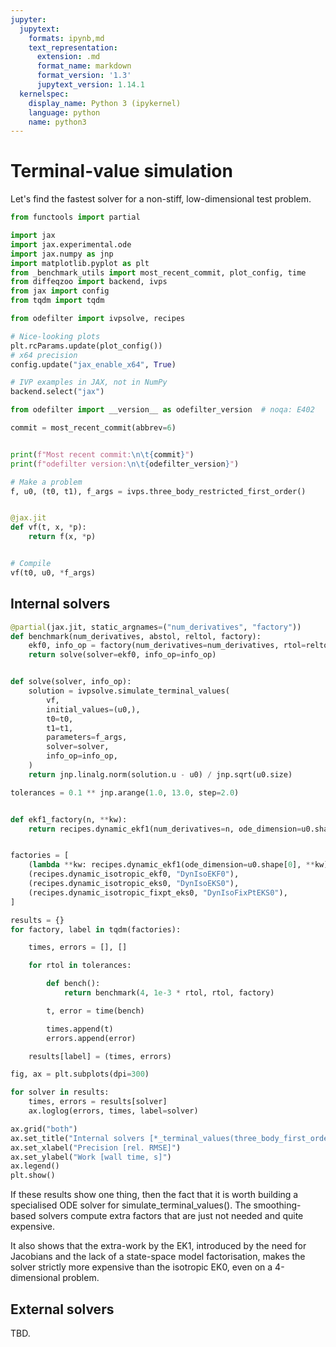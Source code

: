 ```yaml
---
jupyter:
  jupytext:
    formats: ipynb,md
    text_representation:
      extension: .md
      format_name: markdown
      format_version: '1.3'
      jupytext_version: 1.14.1
  kernelspec:
    display_name: Python 3 (ipykernel)
    language: python
    name: python3
---
```


# Terminal-value simulation

Let's find the fastest solver for a non-stiff, low-dimensional test problem.

```python
from functools import partial

import jax
import jax.experimental.ode
import jax.numpy as jnp
import matplotlib.pyplot as plt
from _benchmark_utils import most_recent_commit, plot_config, time
from diffeqzoo import backend, ivps
from jax import config
from tqdm import tqdm

from odefilter import ivpsolve, recipes

# Nice-looking plots
plt.rcParams.update(plot_config())
# x64 precision
config.update("jax_enable_x64", True)

# IVP examples in JAX, not in NumPy
backend.select("jax")
```

```python
from odefilter import __version__ as odefilter_version  # noqa: E402

commit = most_recent_commit(abbrev=6)


print(f"Most recent commit:\n\t{commit}")
print(f"odefilter version:\n\t{odefilter_version}")
```

```python
# Make a problem
f, u0, (t0, t1), f_args = ivps.three_body_restricted_first_order()


@jax.jit
def vf(t, x, *p):
    return f(x, *p)


# Compile
vf(t0, u0, *f_args)
```

## Internal solvers

```python
@partial(jax.jit, static_argnames=("num_derivatives", "factory"))
def benchmark(num_derivatives, abstol, reltol, factory):
    ekf0, info_op = factory(num_derivatives=num_derivatives, rtol=reltol, atol=abstol)
    return solve(solver=ekf0, info_op=info_op)


def solve(solver, info_op):
    solution = ivpsolve.simulate_terminal_values(
        vf,
        initial_values=(u0,),
        t0=t0,
        t1=t1,
        parameters=f_args,
        solver=solver,
        info_op=info_op,
    )
    return jnp.linalg.norm(solution.u - u0) / jnp.sqrt(u0.size)
```

```python
tolerances = 0.1 ** jnp.arange(1.0, 13.0, step=2.0)


def ekf1_factory(n, **kw):
    return recipes.dynamic_ekf1(num_derivatives=n, ode_dimension=u0.shape[0])


factories = [
    (lambda **kw: recipes.dynamic_ekf1(ode_dimension=u0.shape[0], **kw), "DynEKF1"),
    (recipes.dynamic_isotropic_ekf0, "DynIsoEKF0"),
    (recipes.dynamic_isotropic_eks0, "DynIsoEKS0"),
    (recipes.dynamic_isotropic_fixpt_eks0, "DynIsoFixPtEKS0"),
]

results = {}
for factory, label in tqdm(factories):

    times, errors = [], []

    for rtol in tolerances:

        def bench():
            return benchmark(4, 1e-3 * rtol, rtol, factory)

        t, error = time(bench)

        times.append(t)
        errors.append(error)

    results[label] = (times, errors)
```

```python
fig, ax = plt.subplots(dpi=300)

for solver in results:
    times, errors = results[solver]
    ax.loglog(errors, times, label=solver)

ax.grid("both")
ax.set_title("Internal solvers [*_terminal_values(three_body_first_order())]")
ax.set_xlabel("Precision [rel. RMSE]")
ax.set_ylabel("Work [wall time, s]")
ax.legend()
plt.show()
```

If these results show one thing, then the fact that it is worth building a specialised ODE solver
for simulate_terminal_values(). The smoothing-based solvers compute extra factors that are just not needed and quite expensive.

It also shows that the extra-work by the EK1, introduced by the need for Jacobians and the lack of a state-space model factorisation, makes the solver strictly more expensive than the isotropic EK0, even on a 4-dimensional problem.



## External solvers
TBD.
